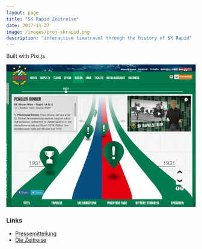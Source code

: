 ```yaml
---
layout: page
title: "SK Rapid Zeitreise"
date: 2017-11-27
image: /images/proj-skrapid.png
description: "interactive timetravel through the history of SK Rapid"
---
```


Built with Pixi.js


<div style="text-align: center">
  <a target="_blank" href="https://www.skrapid.at/de/startseite/verein/geschichte/zeitreise-des-sk-rapid/">
    <img alt="" src="/images/proj-skrapid.png" />
  </a>
</div>

### Links
* [Pressemitteilung](https://www.skrapid.at/de/startseite/news/news/aktuelles/2017/11/geschichte-im-strom-die-sk-rapid-zeitreise/)
* [Die Zeitreise](https://www.skrapid.at/de/startseite/verein/geschichte/zeitreise-des-sk-rapid/)
